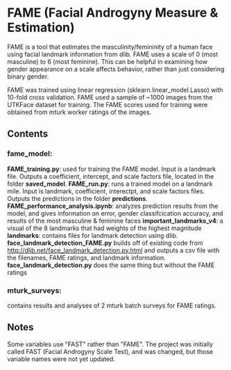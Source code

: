 # FAME (Facial Androgyny Measure & Estimation)
FAME is a tool that estimates the masculinity/femininity of a human face using facial landmark information from dlib. FAME uses a scale of 0 (most masculine) to 6 (most feminine). This can be helpful in examining how gender appearance on a scale affects behavior, rather than just considering binary gender.

FAME was trained using linear regression (sklearn.linear_model.Lasso) with 10-fold cross validation. FAME used a sample of ~1000 images from the UTKFace dataset for training. The FAME scores used for training were obtained from mturk worker ratings of the images.

## Contents

### fame_model:
**FAME_training.py**: used for training the FAME model. Input is a landmark file. Outputs a coefficient, intercept, and scale factors file, located in the folder **saved_model**.
**FAME_run.py**: runs a trained model on a landmark mile. Input is landmark, coefficient, interectpt, and scale factors files. Outputs the predictions in the folder **predictions**.
**FAME_performance_analysis.ipynb**: analyzes prediction results from the model, and gives information on error, gender classifcication accuracy, and results of the most masculine & feminine faces
**important_landmarks_v4**: a visual of the 8 landmarks that had weights of the highest magnitude
**landmarks**: contains files for landmark detection using dlib. **face_landmark_detection_FAME.py** builds off of existing code from http://dlib.net/face_landmark_detection.py.html and outputs a csv file with the filenames, FAME ratings, and landmark information. **face_landmark_detection.py** does the same thing but without the FAME ratings

### mturk_surveys:
contains results and analyses of 2 mturk batch surveys for FAME ratings.

## Notes
Some variables use "FAST" rather than "FAME". The project was initially called FAST (Facial Androgyny Scale Test), and was changed, but those variable names were not yet updated.
